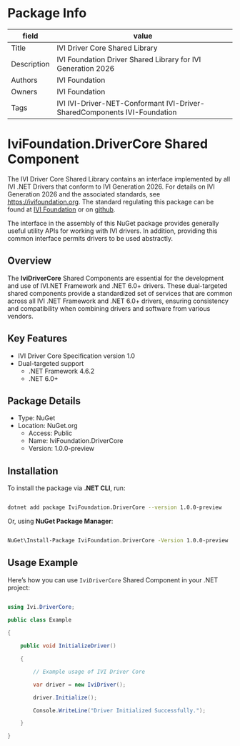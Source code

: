 # Package Info

|field   | value |
|---     |  ---  |
|Title   | IVI Driver Core Shared Library |
|Description |IVI Foundation Driver Shared Library for IVI Generation 2026  |
|Authors |  IVI Foundation |
|Owners  | IVI Foundation |
|Tags    | IVI  IVI-Driver-NET-Conformant IVI-Driver-SharedComponents IVI-Foundation |

<!-- Following MD is the README.MD file -->
# IviFoundation.DriverCore Shared Component 

The IVI Driver Core Shared Library contains an interface implemented by all IVI .NET Drivers that conform to IVI Generation 2026. For details on IVI Generation 2026 and the associated standards, see <https://ivifoundation.org>.  The standard regulating this package can be found at [IVI Foundation](https://www.ivifoundation.org/downloads/PostGen2025/IviDriverNet.pdf) or on [github](https://github.com/IviFoundation/IviDrivers/blob/main/IviDriverNet/1.0/Spec/IviDriverNet.md).

The interface in the assembly of this NuGet package provides generally useful utility APIs for working with IVI drivers.  In addition, providing this common interface permits drivers to be used abstractly.

## Overview

The **IviDriverCore** Shared Components are essential for the development and use of IVI.NET Framework and .NET 6.0+ drivers. These dual-targeted shared components provide a standardized set of services that are common across all IVI .NET Framework and .NET 6.0+ drivers, ensuring consistency and compatibility when combining drivers and software from various vendors.

## Key Features
- IVI Driver Core Specification version 1.0
- Dual-targeted support
    - .NET Framework 4.6.2
    - .NET 6.0+

## Package Details
- Type: NuGet
- Location: NuGet.org
    - Access: Public
    - Name: IviFoundation.DriverCore
    - Version: 1.0.0-preview
## Installation

To install the package via **.NET CLI**, run:

```sh

dotnet add package IviFoundation.DriverCore --version 1.0.0-preview

```

Or, using **NuGet Package Manager**:

```sh

NuGet\Install-Package IviFoundation.DriverCore -Version 1.0.0-preview

```
 
## Usage Example

Here’s how you can use `IviDriverCore` Shared Component in your .NET project:
 
```csharp

using Ivi.DriverCore;
 
public class Example

{

    public void InitializeDriver()

    {

        // Example usage of IVI Driver Core

        var driver = new IviDriver();

        driver.Initialize();

        Console.WriteLine("Driver Initialized Successfully.");

    }

}

```
 